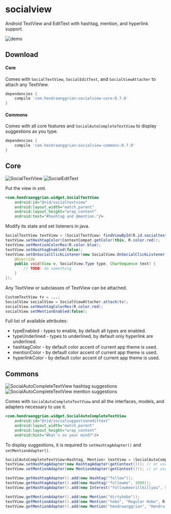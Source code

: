 socialview
==========
Android TextView and EditText with hashtag, mention, and hyperlink support.

![demo](/art/demo.gif)

Download
--------
#### Core
Comes with `SocialTextView`, `SocialEditText`, and `SocialViewAttacher` to attach any TextView.
```gradle
dependencies {
    compile 'com.hendraanggrian:socialview-core:0.7.0'
}
```

#### Commons
Comes with all core features and `SocialAutoCompleteTextView` to display suggestions as you type.
```gradle
dependencies {
    compile 'com.hendraanggrian:socialview-commons:0.7.0'
}
```

Core
----
![SocialTextView](/art/screenshot_core1.jpg) ![SocialEditText](/art/screenshot_core2.jpg)

Put the view in xml.
```xml
<com.hendraanggrian.widget.SocialTextView
    android:id="@+id/socialtextview"
    android:layout_width="match_parent"
    android:layout_height="wrap_content"
    android:text="#hashtag and @mention."/>
```

Modify its state and set listeners in java.
```java
SocialTextView textView = (SocialTextView) findViewById(R.id.socialtextview);
textView.setHashtagColor(ContextCompat.getColor(this, R.color.red));
textView.setMentionColorRes(R.color.blue);
textView.setHashtagEnabled(false);
textView.setOnSocialClickListener(new SocialView.OnSocialClickListener() {
    @Override
    public void(View v, SocialView.Type type, CharSequence text) {
        // TODO: do something
    }
});
```

Any TextView or subclasses of TextView can be attached.
```java
CustomTextView tv = ...;
SocialView socialView = SocialViewAttacher.attach(tv);
socialView.setHashtagColorRes(R.color.red);
socialView.setMentionEnabled(false);
```

Full list of available attributes:
 * typeEnabled - types to enable, by default all types are enabled.
 * typeUnderlined - types to underlined, by default only hyperlink are underlined.
 * hashtagColor - by default color accent of current app theme is used.
 * mentionColor - by default color accent of current app theme is used.
 * hyperlinkColor - by default color accent of current app theme is used.

Commons
-------
![SocialAutoCompleteTextView hashtag suggestions](/art/screenshot_commons1.jpg) ![SocialAutoCompleteTextView mention suggestions](/art/screenshot_commons2.jpg)

Comes with `SocialAutoCompleteTextView` and all the interfaces, models, and adapters necessary to use it.
```xml
<com.hendraanggrian.widget.SocialAutoCompleteTextView
    android:id="@+id/socialsuggestionedittext"
    android:layout_width="match_parent"
    android:layout_height="wrap_content"
    android:hint="What's on your mind?"/>
```

To display suggestions, it is required to `setHashtagAdapter()` and `setMentionAdapter()`.
```java
SocialAutoCompleteTextView<Hashtag, Mention> textView = (SocialAutoCompleteTextView) findViewById(R.id.socialsuggestionedittext);
textView.setHashtagAdapter(new HashtagAdapter(getContext())); // or use custom adapter
textView.setMentionAdapter(new MentionAdapter(getContext())); // or use custom adapter

textView.getHashtagAdapter().add(new Hashtag("follow"));
textView.getHashtagAdapter().add(new Hashtag("followme", 1000));
textView.getHashtagAdapter().add(new Interest("followmeorillkillyou", 500));

textView.getMentionAdapter().add(new Mention("dirtyhobo"));
textView.getMentionAdapter().add(new Mention("hobo", "Regular Hobo", R.mipmap.ic_launcher));
textView.getMentionAdapter().add(new Mention("hendraanggrian", "Hendra Anggrian", "https://avatars0.githubusercontent.com/u/11507430?v=3&s=460"));
```
